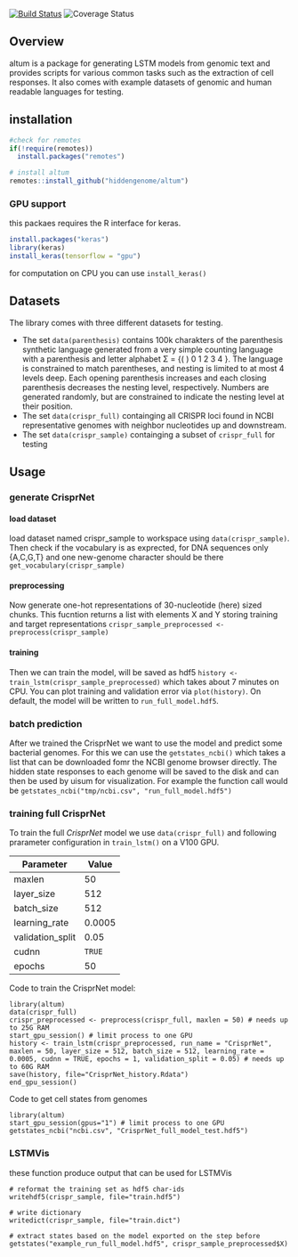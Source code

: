 [![Build Status](https://travis-ci.org/hiddengenome/altum.svg?branch=master)](https://travis-ci.org/hiddengenome/altum) ![Coverage
Status](https://img.shields.io/codecov/c/github/hiddengenome/altum.svg?token=e2914fef-6e65-4145-b931-03d31277099f)

## Overview

altum is a package for generating LSTM models from genomic text and provides scripts for various common tasks such as the extraction of cell responses. It also comes with example datasets of genomic and human readable languages for testing.

## installation

``` r
#check for remotes
if(!require(remotes))
  install.packages("remotes")

# install altum
remotes::install_github("hiddengenome/altum")
```

### GPU support

this packaes requires the R interface for keras. 

``` r
install.packages("keras")
library(keras)
install_keras(tensorflow = "gpu")
```

for computation on CPU you can use `install_keras()`

## Datasets

The library comes with three different datasets for testing. 

- The set `data(parenthesis)` contains 100k charakters of the parenthesis synthetic language generated from a very simple counting language with a parenthesis and letter alphabet Σ = {( ) 0 1 2 3 4 }. The language is constrained to match parentheses, and nesting is limited to at most 4 levels deep. Each opening parenthesis increases and each closing parenthesis decreases the nesting level, respectively. Numbers are generated randomly, but are constrained to indicate the nesting level at their position.  
- The set `data(crispr_full)` containging all CRISPR loci found in NCBI representative genomes with neighbor nucleotides up and downstream.
- The set `data(crispr_sample)` containging a subset of `crispr_full` for testing

## Usage

### generate CrisprNet

#### load dataset
load dataset named crispr_sample to workspace using `data(crispr_sample)`. Then check if the vocabulary is as exprected, for DNA sequences only {A,C,G,T} and one new-genome character should be there `get_vocabulary(crispr_sample)`

#### preprocessing

Now generate one-hot representations of 30-nucleotide (here) sized chunks. This fucntion returns a list with elements X and Y storing training and target representations `crispr_sample_preprocessed <- preprocess(crispr_sample)`

#### training
Then we can train the model, will be saved as hdf5 `history <- train_lstm(crispr_sample_preprocessed)` which takes about 7 minutes on CPU. You can plot training and validation error via `plot(history)`. On default, the model will be written to `run_full_model.hdf5`. 

### batch prediction
After we trained the CrisprNet we want to use the model and predict some bacterial genomes. For this we can use the `getstates_ncbi()` which takes a list that can be downloaded fomr the NCBI genome browser directly. The hidden state responses to each genome will be saved to the disk and can then be used by uisum for visualization. For example the function call would be `getstates_ncbi("tmp/ncbi.csv", "run_full_model.hdf5")`


### training full CrisprNet
To train the full _CrisprNet_ model we use `data(crispr_full)` and following prarameter configuration in `train_lstm()` on a V100 GPU.

| Parameter        | Value  |
| ---------------- | ------ |
| maxlen           | 50     |
| layer_size       | 512    |
| batch_size       | 512    |
| learning_rate    | 0.0005 |
| validation_split | 0.05   |
| cudnn            | `TRUE` |
| epochs           | 50     |

Code to train the CrisprNet model:

```
library(altum)
data(crispr_full)
crispr_preprocessed <- preprocess(crispr_full, maxlen = 50) # needs up to 25G RAM
start_gpu_session() # limit process to one GPU
history <- train_lstm(crispr_preprocessed, run_name = "CrisprNet", maxlen = 50, layer_size = 512, batch_size = 512, learning_rate = 0.0005, cudnn = TRUE, epochs = 1, validation_split = 0.05) # needs up to 60G RAM
save(history, file="CrisprNet_history.Rdata")
end_gpu_session()
```

Code to get cell states from genomes
```
library(altum)
start_gpu_session(gpus="1") # limit process to one GPU
getstates_ncbi("ncbi.csv", "CrisprNet_full_model_test.hdf5")
```


### LSTMVis

these function produce output that can be used for LSTMVis

```
# reformat the training set as hdf5 char-ids
writehdf5(crispr_sample, file="train.hdf5")

# write dictionary
writedict(crispr_sample, file="train.dict")

# extract states based on the model exported on the step before
getstates("example_run_full_model.hdf5", crispr_sample_preprocessed$X)
```
